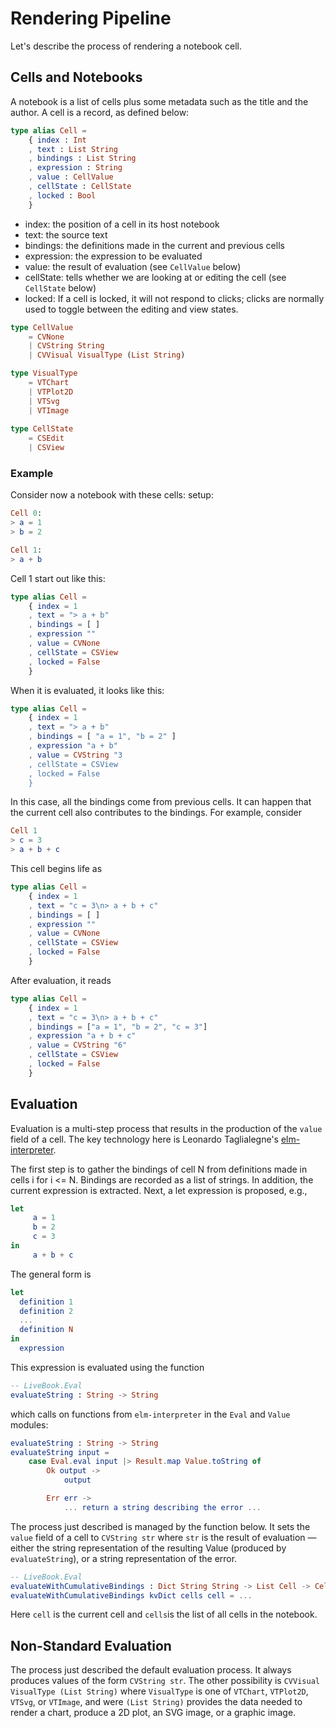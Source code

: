 # Rendering Pipeline

Let's describe the process of rendering a notebook cell.  

## Cells and Notebooks

A notebook is a list of cells plus some metadata such as
the title and the author.  A cell is a record, as
defined below:


```elm
type alias Cell =
    { index : Int
    , text : List String
    , bindings : List String
    , expression : String
    , value : CellValue
    , cellState : CellState
    , locked : Bool
    }
```

- index: the position of a cell in its host notebook
- text: the source text
- bindings: the definitions made in the current and previous cells
- expression: the expression to be evaluated
- value: the result of evaluation (see `CellValue` below)
- cellState: tells whether we are looking at or editing
the cell (see `CellState` below)
- locked: If a cell is locked, it will not respond to clicks;
clicks are normally used to toggle between the
editing and view states.



```elm
type CellValue
    = CVNone
    | CVString String
    | CVVisual VisualType (List String)

type VisualType
    = VTChart
    | VTPlot2D
    | VTSvg
    | VTImage
    
type CellState
    = CSEdit
    | CSView    
```

### Example

Consider now a notebook with these cells: 
setup:

```elm
Cell 0: 
> a = 1
> b = 2

Cell 1:
> a + b

```

Cell 1 start out like this:

```elm
type alias Cell =
    { index = 1
    , text = "> a + b"
    , bindings = [ ]
    , expression ""
    , value = CVNone
    , cellState = CSView
    , locked = False
    }
```

When it is evaluated, it looks like this:

```elm
type alias Cell =
    { index = 1
    , text = "> a + b"
    , bindings = [ "a = 1", "b = 2" ]
    , expression "a + b"
    , value = CVString "3
    , cellState = CSView
    , locked = False
    }
```

In this case, all the bindings come from previous
cells.  It can happen that the current cell also 
contributes to the bindings.  For example, consider

```elm
Cell 1
> c = 3
> a + b + c
```

This cell begins life as

```elm
type alias Cell =
    { index = 1
    , text = "c = 3\n> a + b + c"
    , bindings = [ ]
    , expression ""
    , value = CVNone
    , cellState = CSView
    , locked = False
    }
```

After evaluation, it reads

```elm
type alias Cell =
    { index = 1
    , text = "c = 3\n> a + b + c"
    , bindings = ["a = 1", "b = 2", "c = 3"]
    , expression "a + b + c"
    , value = CVString "6"
    , cellState = CSView
    , locked = False
    }
```

## Evaluation

Evaluation is a multi-step process that results in the 
production of the `value` field of a cell.  The
key technology here is Leonardo Taglialegne's
[elm-interpreter](https://github.com/miniBill/elm-interpreter).


The first step is to gather the
bindings of cell N from definitions made in 
cells i for i <= N.  Bindings are recorded as a list of
strings. In addition, the current expression is extracted.
Next, a let expression is proposed, e.g., 

```elm
let
     a = 1
     b = 2
     c = 3
in 
     a + b + c
```                                                                             

The general form is

```elm
let
  definition 1
  definition 2
  ...
  definition N
in
  expression
```

This expression is evaluated using the function

```elm
-- LiveBook.Eval
evaluateString : String -> String
```

which calls on functions from `elm-interpreter` in 
the `Eval` and `Value` modules:
```elm
evaluateString : String -> String
evaluateString input =
    case Eval.eval input |> Result.map Value.toString of
        Ok output ->
            output

        Err err ->
            ... return a string describing the error ...
```

The process just described is managed by the function below.
It sets the `value` field of a cell to `CVString str` 
where `str` is the result of evaluation — either the
string representation of the resulting Value (produced
by `evaluateString`), or 
a string representation of the error.

```elm
-- LiveBook.Eval
evaluateWithCumulativeBindings : Dict String String -> List Cell -> Cell -> Cell
evaluateWithCumulativeBindings kvDict cells cell = ...
```

Here `cell` is the current cell and `cells`is the list of 
all cells in the notebook.


## Non-Standard Evaluation

The process just described the default evaluation process.
It always produces values of the form `CVString str`.  The 
other possibility is `CVVisual VisualType (List String)` where 
`VisualType` is one of  `VTChart`, `VTPlot2D`, `VTSvg`, or `VTImage`,
and were `(List String)` provides the data needed to render
a chart, produce a 2D plot, an SVG image, or a graphic image.



